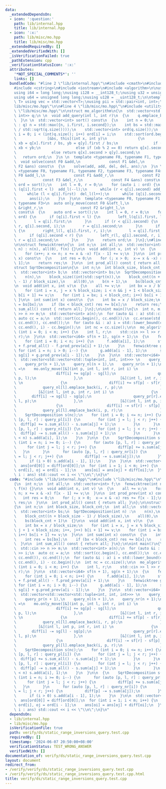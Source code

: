 ```yaml
---
data:
  _extendedDependsOn:
  - icon: ':question:'
    path: lib/internal.hpp
    title: lib/internal.hpp
  - icon: ':x:'
    path: lib/misc/mo.hpp
    title: lib/misc/mo.hpp
  _extendedRequiredBy: []
  _extendedVerifiedWith: []
  _isVerificationFailed: true
  _pathExtension: cpp
  _verificationStatusIcon: ':x:'
  attributes:
    '*NOT_SPECIAL_COMMENTS*': ''
    links: []
  bundledCode: "#line 2 \"lib/internal.hpp\"\n#include <cmath>\n#include <vector>\n\
    #include <cstring>\n#include <iostream>\n#include <algorithm>\n\nusing i32 = int;\n\
    using i64 = long long;\nusing i128 = __int128_t;\nusing u32 = unsigned int;\n\
    using u64 = unsigned long long;\nusing u128 = __uint128_t;\n\ntemplate<typename\
    \ T> using vec = std::vector<T>;\nusing pii = std::pair<int, int>;\n#line 2 \"\
    lib/misc/mo.hpp\"\n\n#line 4 \"lib/misc/mo.hpp\"\n#include <utility>\n#line 6\
    \ \"lib/misc/mo.hpp\"\n\nstruct mo_algorithm\n{\n  std::vector<std::pair<int,\
    \ int>> q;\n \n  void add_query(int l, int r)\n  {\n    q.emplace_back(l, r);\n\
    \  }\n \n  std::vector<int> sort() const\n  {\n    int n = 0;\n    for (auto i\
    \ : q) n = std::max({n, i.first, i.second});\n    int bs = std::max(1, (int)(n\
    \ / std::sqrt(q.size())));\n    std::vector<int> ord(q.size());\n    for (int\
    \ i = 0; i < (int)q.size(); i++) ord[i] = i;\n    std::sort(ord.begin(), ord.end(),\n\
    \              [&bs, this](int x, int y)\n              {\n                int\
    \ xb = q[x].first / bs, yb = q[y].first / bs;\n                if (xb != yb) return\
    \ xb < yb;\n                else if (xb % 2 == 0) return q[x].second < q[y].second;\n\
    \                else return q[x].second > q[y].second;\n              });\n \
    \   return ord;\n  }\n \n  template <typename F0, typename F1, typename F2>\n\
    \  void solve(const F0 &add,\n             const F1 &del,\n             const\
    \ F2 &ans) const\n  {\n    solve(add, add, del, del, ans);\n  }\n \n  template\
    \ <typename F0, typename F1, typename F2, typename F3, typename F4>\n  void solve(const\
    \ F0 &add_l,\n             const F1 &add_r,\n             const F2 &del_l,\n \
    \            const F3 &del_r,\n             const F4 &ans) const\n  {\n    auto\
    \ ord = sort();\n    int l = 0, r = 0;\n    for (auto i : ord) {\n      while\
    \ (q[i].first < l)  add_l(--l);\n      while (r < q[i].second) add_r(r++);\n \
    \     while (l < q[i].first)  del_l(l++);\n      while (q[i].second < r) del_r(--r);\n\
    \      ans(i);\n    }\n  }\n\n  template <typename F0, typename F1, typename F2,\
    \ typename F3>\n  auto only_move(const F0 &left_l,\n                 const F1\
    \ &right_r,\n                 const F2 &right_l,\n                 const F3 &left_r)\
    \ const\n  {\n    auto ord = sort();\n    int l = 0, r = 0;\n    for (auto i :\
    \ ord) {\n      if (q[i].first < l) {\n        left_l(q[i].first, l, r, i);\n\
    \        l = q[i].first;\n      }\n      if (r < q[i].second) {\n        right_r(l,\
    \ r, q[i].second, i);\n        r = q[i].second;\n      }\n      if (l < q[i].first)\
    \ {\n        right_l(l, q[i].first, r, i);\n        l = q[i].first;\n      }\n\
    \      if (q[i].second < r) {\n        left_r(l, q[i].second, r, i);\n       \
    \ r = q[i].second;\n      }\n    }\n    return ord;\n  }\n};\n#line 3 \"verify/ds/static_range_inversions_query.test.cpp\"\
    \n\nstruct fenwicktree\n{\n  int n;\n  int all;\n  std::vector<int> f;\n  fenwicktree(int\
    \ n) : n(n), all(0), f(n) {}\n\n  void add(int x, int v) \n  {\n    all += v;\n\
    \    for (x++; x <= n; x += x & -x) f[x - 1] += v;\n  }\n\n  int prod_prev(int\
    \ x) const\n  {\n    int res = 0;\n    for (; x > 0;  x-= x & -x) res += f[x -\
    \ 1];\n    return res;\n  }\n\n  int prod_all() const { return all; }\n};\n\n\
    struct SqrtDecomposition\n{\n  int n;\n  int block_size, block_cnt;\n  int all;\n\
    \  std::vector<int> b;\n  std::vector<int> bs;\n  SqrtDecomposition(int n) :\n\
    \    n(n),\n    block_size((int)std::sqrt(n)),\n    block_cnt((n + block_size\
    \ - 1) / block_size),\n    all(0),\n    b(n + 1),\n    bs(block_cnt + 1)\n  {}\n\
    \n  void add(int x, int v)\n  {\n    all += v;\n    int bx = x / block_size;\n\
    \    for (int i = x, j = x % block_size; i < n && j + 1 < block_size; i++, j++)\
    \ b[i + 1] += v;\n    for (int i = bx; i < block_cnt; i++) bs[i + 1] += v;\n \
    \ }\n\n  int sum(int x) const\n  {\n    int bx = x / block_size;\n    int res\
    \ = bs[bx];\n    if (bx < block_cnt) res += b[x];\n    return res;\n  }\n\n  int\
    \ sum_all() const { return all; }\n};\n\nint main()\n{\n  int n, m;\n  std::cin\
    \ >> n >> m;\n  std::vector<int> a(n);\n  for (auto &i : a) std::cin >> i;\n \
    \ auto cc = a;\n  std::sort(cc.begin(), cc.end());\n  cc.erase(std::unique(cc.begin(),\
    \ cc.end()), cc.end());\n  for (auto &i : a) i = std::lower_bound(cc.begin(),\
    \ cc.end(), i) - cc.begin();\n  int nc = cc.size();\n\n  mo_algorithm mo;\n  for\
    \ (int i = 0; i < m; i++) {\n    int l, r;\n    std::cin >> l >> r;\n    mo.add_query(l,\
    \ r);\n  }\n\n  std::vector<i64> sf(n + 1), sg(n + 1);\n  {\n    fenwicktree f(nc);\n\
    \    for (int i = 0; i < n; i++) {\n      f.add(a[i], 1);\n      sf[i + 1] = sf[i]\
    \ + f.prod_all() - f.prod_prev(a[i] + 1);\n    }\n    fenwicktree g(nc);\n   \
    \ for (int i = n; i > 0; i--) {\n      g.add(a[i - 1], 1);\n      sg[i - 1] =\
    \ sg[i] + g.prod_prev(a[i - 1]);\n    }\n  }\n\n  std::vector<i64> diff(m);\n\n\
    \  std::vector<std::vector<std::tuple<int, int, int>>> \n    query_pl(n + 1),\n\
    \    query_pr(n + 1),\n    query_nl(n + 1),\n    query_nr(n + 1);\n  auto ord\
    \ =\n    mo.only_move([&](int p, int l, int r, int i) \n                 {\n \
    \                  diff[i] += sg[p] - sg[l];\n                   query_nr[r].emplace_back(i,\
    \ p, l);\n                 },\n                 [&](int l, int r, int p, int i)\
    \ \n                 {\n                   diff[i] += sf[p] - sf[r];\n       \
    \            query_nl[l].emplace_back(i, r, p);\n                 },\n       \
    \          [&](int l, int p, int r, int i) \n                 {\n            \
    \       diff[i] -= sg[l] - sg[p];\n                   query_pr[r].emplace_back(i,\
    \ l, p);\n                 },\n                 [&](int l, int p, int r, int i)\n\
    \                  {\n                    diff[i] -= sf[r] - sf[p];\n        \
    \            query_pl[l].emplace_back(i, p, r);\n                 });\n\n  {\n\
    \    SqrtDecomposition s(nc);\n    for (int i = 0; i <= n; i++) {\n      for (auto\
    \ [p, l, r] : query_pl[i]) {\n        for (int j = l; j < r; j++) {\n        \
    \  diff[p] += s.sum_all() - s.sum(a[j] + 1);\n        }\n      }\n      for (auto\
    \ [p, l, r] : query_nl[i]) {\n        for (int j = l; j < r; j++) {\n        \
    \  diff[p] -= s.sum_all() - s.sum(a[j] + 1);\n        }\n      }\n      if (i\
    \ < n) s.add(a[i], 1);\n    }\n  }\n\n  {\n    SqrtDecomposition s(nc);\n    for\
    \ (int i = n; i >= 0; i--) {\n      for (auto [p, l, r] : query_pr[i]) {\n   \
    \     for (int j = l; j < r; j++) {\n          diff[p] += s.sum(a[j]);\n     \
    \   }\n      }\n      for (auto [p, l, r] : query_nr[i]) {\n        for (int j\
    \ = l; j < r; j++) {\n          diff[p] -= s.sum(a[j]);\n        }\n      }\n\
    \      if (i > 0) s.add(a[i - 1], 1);\n    }\n  }\n\n  std::vector<i64> ans(m);\n\
    \  ans[ord[0]] = diff[ord[0]];\n  for (int i = 1; i < m; i++) {\n    int oi =\
    \ ord[i], oj = ord[i - 1];\n    ans[oi] = ans[oj] + diff[oi];\n  }\n\n  for (auto\
    \ i : ans) std::cout << i << \"\\n\";\n}\n"
  code: "#include \"lib/internal.hpp\"\n#include \"lib/misc/mo.hpp\"\n\nstruct fenwicktree\n\
    {\n  int n;\n  int all;\n  std::vector<int> f;\n  fenwicktree(int n) : n(n), all(0),\
    \ f(n) {}\n\n  void add(int x, int v) \n  {\n    all += v;\n    for (x++; x <=\
    \ n; x += x & -x) f[x - 1] += v;\n  }\n\n  int prod_prev(int x) const\n  {\n \
    \   int res = 0;\n    for (; x > 0;  x-= x & -x) res += f[x - 1];\n    return\
    \ res;\n  }\n\n  int prod_all() const { return all; }\n};\n\nstruct SqrtDecomposition\n\
    {\n  int n;\n  int block_size, block_cnt;\n  int all;\n  std::vector<int> b;\n\
    \  std::vector<int> bs;\n  SqrtDecomposition(int n) :\n    n(n),\n    block_size((int)std::sqrt(n)),\n\
    \    block_cnt((n + block_size - 1) / block_size),\n    all(0),\n    b(n + 1),\n\
    \    bs(block_cnt + 1)\n  {}\n\n  void add(int x, int v)\n  {\n    all += v;\n\
    \    int bx = x / block_size;\n    for (int i = x, j = x % block_size; i < n &&\
    \ j + 1 < block_size; i++, j++) b[i + 1] += v;\n    for (int i = bx; i < block_cnt;\
    \ i++) bs[i + 1] += v;\n  }\n\n  int sum(int x) const\n  {\n    int bx = x / block_size;\n\
    \    int res = bs[bx];\n    if (bx < block_cnt) res += b[x];\n    return res;\n\
    \  }\n\n  int sum_all() const { return all; }\n};\n\nint main()\n{\n  int n, m;\n\
    \  std::cin >> n >> m;\n  std::vector<int> a(n);\n  for (auto &i : a) std::cin\
    \ >> i;\n  auto cc = a;\n  std::sort(cc.begin(), cc.end());\n  cc.erase(std::unique(cc.begin(),\
    \ cc.end()), cc.end());\n  for (auto &i : a) i = std::lower_bound(cc.begin(),\
    \ cc.end(), i) - cc.begin();\n  int nc = cc.size();\n\n  mo_algorithm mo;\n  for\
    \ (int i = 0; i < m; i++) {\n    int l, r;\n    std::cin >> l >> r;\n    mo.add_query(l,\
    \ r);\n  }\n\n  std::vector<i64> sf(n + 1), sg(n + 1);\n  {\n    fenwicktree f(nc);\n\
    \    for (int i = 0; i < n; i++) {\n      f.add(a[i], 1);\n      sf[i + 1] = sf[i]\
    \ + f.prod_all() - f.prod_prev(a[i] + 1);\n    }\n    fenwicktree g(nc);\n   \
    \ for (int i = n; i > 0; i--) {\n      g.add(a[i - 1], 1);\n      sg[i - 1] =\
    \ sg[i] + g.prod_prev(a[i - 1]);\n    }\n  }\n\n  std::vector<i64> diff(m);\n\n\
    \  std::vector<std::vector<std::tuple<int, int, int>>> \n    query_pl(n + 1),\n\
    \    query_pr(n + 1),\n    query_nl(n + 1),\n    query_nr(n + 1);\n  auto ord\
    \ =\n    mo.only_move([&](int p, int l, int r, int i) \n                 {\n \
    \                  diff[i] += sg[p] - sg[l];\n                   query_nr[r].emplace_back(i,\
    \ p, l);\n                 },\n                 [&](int l, int r, int p, int i)\
    \ \n                 {\n                   diff[i] += sf[p] - sf[r];\n       \
    \            query_nl[l].emplace_back(i, r, p);\n                 },\n       \
    \          [&](int l, int p, int r, int i) \n                 {\n            \
    \       diff[i] -= sg[l] - sg[p];\n                   query_pr[r].emplace_back(i,\
    \ l, p);\n                 },\n                 [&](int l, int p, int r, int i)\n\
    \                  {\n                    diff[i] -= sf[r] - sf[p];\n        \
    \            query_pl[l].emplace_back(i, p, r);\n                 });\n\n  {\n\
    \    SqrtDecomposition s(nc);\n    for (int i = 0; i <= n; i++) {\n      for (auto\
    \ [p, l, r] : query_pl[i]) {\n        for (int j = l; j < r; j++) {\n        \
    \  diff[p] += s.sum_all() - s.sum(a[j] + 1);\n        }\n      }\n      for (auto\
    \ [p, l, r] : query_nl[i]) {\n        for (int j = l; j < r; j++) {\n        \
    \  diff[p] -= s.sum_all() - s.sum(a[j] + 1);\n        }\n      }\n      if (i\
    \ < n) s.add(a[i], 1);\n    }\n  }\n\n  {\n    SqrtDecomposition s(nc);\n    for\
    \ (int i = n; i >= 0; i--) {\n      for (auto [p, l, r] : query_pr[i]) {\n   \
    \     for (int j = l; j < r; j++) {\n          diff[p] += s.sum(a[j]);\n     \
    \   }\n      }\n      for (auto [p, l, r] : query_nr[i]) {\n        for (int j\
    \ = l; j < r; j++) {\n          diff[p] -= s.sum(a[j]);\n        }\n      }\n\
    \      if (i > 0) s.add(a[i - 1], 1);\n    }\n  }\n\n  std::vector<i64> ans(m);\n\
    \  ans[ord[0]] = diff[ord[0]];\n  for (int i = 1; i < m; i++) {\n    int oi =\
    \ ord[i], oj = ord[i - 1];\n    ans[oi] = ans[oj] + diff[oi];\n  }\n\n  for (auto\
    \ i : ans) std::cout << i << \"\\n\";\n}\n"
  dependsOn:
  - lib/internal.hpp
  - lib/misc/mo.hpp
  isVerificationFile: true
  path: verify/ds/static_range_inversions_query.test.cpp
  requiredBy: []
  timestamp: '2024-06-07 20:50:00+08:00'
  verificationStatus: TEST_WRONG_ANSWER
  verifiedWith: []
documentation_of: verify/ds/static_range_inversions_query.test.cpp
layout: document
redirect_from:
- /verify/verify/ds/static_range_inversions_query.test.cpp
- /verify/verify/ds/static_range_inversions_query.test.cpp.html
title: verify/ds/static_range_inversions_query.test.cpp
---
```

